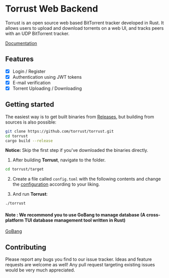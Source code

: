 # Torrust Web Backend

Torrust is an open source web based BitTorrent tracker developed in Rust.
It allows users to upload and download torrents on a web UI, and tracks peers with an UDP BitTorrent tracker.

[Documentation](https://torrust.github.io/torrust-documentation/torrust-web-backend/about/)

## Features
* [X] Login / Register
* [X] Authentication using JWT tokens
* [X] E-mail verification
* [X] Torrent Uploading / Downloading

## Getting started
The easiest way is to get built binaries from [Releases](https://github.com/torrust/torrust-web-backend/releases),
but building from sources is also possible:

```bash
git clone https://github.com/torrust/torrust.git
cd torrust
cargo build --release
```

__Notice:__ Skip the first step if you've downloaded the binaries directly.

1. After building __Torrust__, navigate to the folder.
```bash
cd torrust/target
```

2. Create a file called `config.toml` with the following contents and change the [configuration](https://torrust.github.io/torrust-tracker/CONFIG.html) according to your liking.


3. And run __Torrust__:
```bash
./torrust
```

#### Note : We recommond you to use GoBang to manage database (A cross-platform TUI database management tool written in Rust)

[GoBang](https://github.com/TaKO8Ki/gobang)

## Contributing
Please report any bugs you find to our issue tracker. Ideas and feature requests are welcome as well!
Any pull request targeting existing issues would be very much appreciated.
